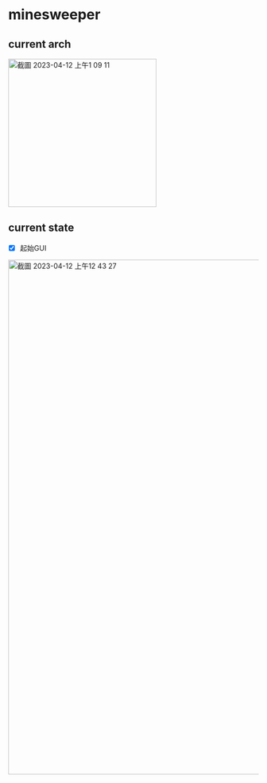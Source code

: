 # minesweeper

## current arch
<img width="298" alt="截圖 2023-04-12 上午1 09 11" src="https://user-images.githubusercontent.com/69885352/231238520-4e8f57ab-4093-4bc4-b89a-6221db00d8a4.png">

## current state
- [x] 起始GUI
<img width="1035" alt="截圖 2023-04-12 上午12 43 27" src="https://user-images.githubusercontent.com/69885352/231238544-e7f0c099-ddf7-485e-ac13-a2dd7aa0e8a4.png">
